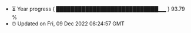 - ⏳ Year progress { ████████████████████████████▁▁ } 93.79 %
- ⏰ Updated on Fri, 09 Dec 2022 08:24:57 GMT

